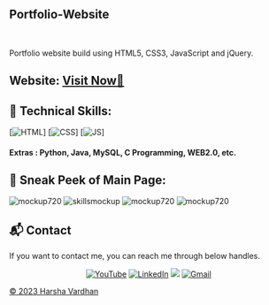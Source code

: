 ## Portfolio-Website

<a href="https://github.com/linux987598/Portfolio-Harsha-Vardhan"><img src="" alt=""/></a>
<a href="https://github.com/linux987598/Portfolio-Harsha-Vardhan"><img src="" alt=""/></a>
<a href="https://github.com/linux987598/Portfolio-Harsha-Vardhan/network/members"><img src="" alt=""/></a>
<a href="https://github.com/linux987598/Portfolio-Harsha-Vardhan/graphs/contributors"><img alt="" src="="></a>

Portfolio website build using HTML5, CSS3, JavaScript and jQuery.

<h2> Website: 
<a href="https://www.linux987598.me/" target="_blank">Visit Now🚀</a>
</h2> 

## 📌 Technical Skills:
[![HTML](https://img.shields.io/badge/html5%20-%23E34F26.svg?&style=for-the-badge&logo=html5&logoColor=white)]
[![CSS](https://img.shields.io/badge/css3%20-%231572B6.svg?&style=for-the-badge&logo=css3&logoColor=white)]
[![JS](https://img.shields.io/badge/javascript%20-%23323330.svg?&style=for-the-badge&logo=javascript&logoColor=%23F7DF1E)]

#### Extras : Python, Java, MySQL, C Programming, WEB2.0, etc.

## 📌 Sneak Peek of Main Page:
![mockup720](https://res.cloudinary.com/dwn1vouq0/image/upload/v1691151675/Harsha/wfmzyhiuq0mvxv6crexj.png)
![skillsmockup](https://res.cloudinary.com/dwn1vouq0/image/upload/v1691151886/Harsha/tngv8txquwe2sf3tg9zj.png)
![mockup720](https://res.cloudinary.com/dwn1vouq0/image/upload/v1691152022/Harsha/un9b6bh8ojr90yiegmrx.png)
![mockup720](https://res.cloudinary.com/dwn1vouq0/image/upload/v1691152218/Harsha/nragmmgzkjocwkpjrsl4.png)


<h2>📬 Contact</h2>

If you want to contact me, you can reach me through below handles.

<div align="center">

<a  href="https://www.youtube.com/@Linux-hp5tc" target="_blank"><img alt="YouTube" src="https://img.shields.io/badge/Youtube-%23FF0000.svg?style=for-the-badge&logo=YouTube&logoColor=white" /></a>
<a  href="https://www.linkedin.com/in/harsha654265/" target="_blank"><img alt="LinkedIn" src="https://img.shields.io/badge/linkedin%20-%230077B5.svg?&style=for-the-badge&logo=linkedin&logoColor=white" /></a>
<a href="https://twitter.com/linux987598" target="_blank"><img src="https://img.shields.io/badge/twitter-%2300acee.svg?&style=for-the-badge&logo=twitter&logoColor=white&alt=twitter" /></a>
<a href="harsha654265@gmail.com"><img  alt="Gmail" src="https://img.shields.io/badge/Gmail-D14836?style=for-the-badge&logo=gmail&logoColor=white" />

</div>

© 2023 Harsha Vardhan

